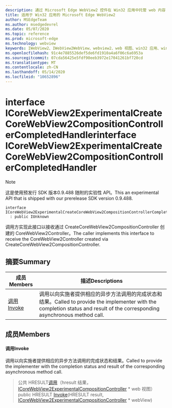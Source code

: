 ```yaml
---
description: 通过 Microsoft Edge WebView2 控件在 Win32 应用中托管 web 内容
title: 适用于 Win32 应用的 Microsoft Edge WebView2
author: MSEdgeTeam
ms.author: msedgedevrel
ms.date: 05/07/2020
ms.topic: reference
ms.prod: microsoft-edge
ms.technology: webview
keywords: IWebView2、IWebView2WebView、webview2、web 视图、win32 应用、win32、edge、ICoreWebView2、ICoreWebView2Controller、浏览器控件、边缘 html
ms.openlocfilehash: 91c4e7885526def5de6fd1910a4a6f06c6a6953a
ms.sourcegitcommit: 07cda56425e5fdf90eeb3972e17041261bf720cd
ms.translationtype: MT
ms.contentlocale: zh-CN
ms.lasthandoff: 05/14/2020
ms.locfileid: "10652896"
---
```

# <span data-ttu-id="4b099-104">interface ICoreWebView2ExperimentalCreateCoreWebView2CompositionControllerCompletedHandler</span><span class="sxs-lookup"><span data-stu-id="4b099-104">interface ICoreWebView2ExperimentalCreateCoreWebView2CompositionControllerCompletedHandler</span></span> 

> [!NOTE]
> <span data-ttu-id="4b099-105">这是使用预发行 SDK 版本0.9.488 随附的实验性 API。</span><span class="sxs-lookup"><span data-stu-id="4b099-105">This an experimental API that is shipped with our prerelease SDK version 0.9.488.</span></span>

```
interface ICoreWebView2ExperimentalCreateCoreWebView2CompositionControllerCompletedHandler
  : public IUnknown
```

<span data-ttu-id="4b099-106">调用方实现此接口以接收通过 CreateCoreWebView2CompositionController 创建的 CoreWebView2Controller。</span><span class="sxs-lookup"><span data-stu-id="4b099-106">The caller implements this interface to receive the CoreWebView2Controller created via CreateCoreWebView2CompositionController.</span></span>

## <span data-ttu-id="4b099-107">摘要</span><span class="sxs-lookup"><span data-stu-id="4b099-107">Summary</span></span>

 <span data-ttu-id="4b099-108">成员</span><span class="sxs-lookup"><span data-stu-id="4b099-108">Members</span></span>                        | <span data-ttu-id="4b099-109">描述</span><span class="sxs-lookup"><span data-stu-id="4b099-109">Descriptions</span></span>
--------------------------------|---------------------------------------------
[<span data-ttu-id="4b099-110">调用</span><span class="sxs-lookup"><span data-stu-id="4b099-110">Invoke</span></span>](#invoke) | <span data-ttu-id="4b099-111">调用以向实施者提供相应的异步方法调用的完成状态和结果。</span><span class="sxs-lookup"><span data-stu-id="4b099-111">Called to provide the implementer with the completion status and result of the corresponding asynchronous method call.</span></span>

## <span data-ttu-id="4b099-112">成员</span><span class="sxs-lookup"><span data-stu-id="4b099-112">Members</span></span>

#### <span data-ttu-id="4b099-113">调用</span><span class="sxs-lookup"><span data-stu-id="4b099-113">Invoke</span></span> 

<span data-ttu-id="4b099-114">调用以向实施者提供相应的异步方法调用的完成状态和结果。</span><span class="sxs-lookup"><span data-stu-id="4b099-114">Called to provide the implementer with the completion status and result of the corresponding asynchronous method call.</span></span>

> <span data-ttu-id="4b099-115">公共 HRESULT[调用](#invoke)（hresult 结果， [ICoreWebView2ExperimentalCompositionController](icorewebview2experimentalcompositioncontroller.md) \* web 视图）</span><span class="sxs-lookup"><span data-stu-id="4b099-115">public HRESULT [Invoke](#invoke)(HRESULT result, [ICoreWebView2ExperimentalCompositionController](icorewebview2experimentalcompositioncontroller.md) \* webView)</span></span>


